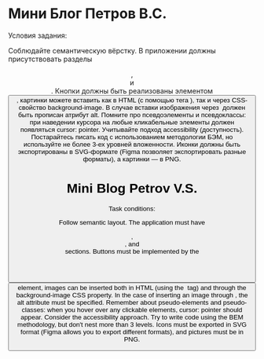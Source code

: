 # Мини Блог Петров В.С.
Условия задания:

Соблюдайте семантическую вёрстку. В приложении должны присутствовать разделы <header>, <main> и <footer>. 
Кнопки должны быть реализованы элементом <button>, картинки можете вставить как в HTML (с помощью тега <img>), так и через CSS-свойство background-image. 
В случае вставки изображения через <img> должен быть прописан атрибут alt. 
Помните про псевдоэлементы и псевдоклассы: при наведении курсора на любые кликабельные элементы должен появляться cursor: pointer.
Учитывайте подход accessibility (доступность).
Постарайтесь писать код с использованием методологии БЭМ, но используйте не более 3-ех уровней вложенности.
Иконки должны быть экспортированы в SVG-формате (Figma позволяет экспортировать разные форматы), а картинки — в PNG.

# Mini Blog Petrov V.S.
Task conditions:

Follow semantic layout. The application must have <header>, <main>, and <footer> sections.
Buttons must be implemented by the <button> element, images can be inserted both in HTML (using the <img> tag) and through the background-image CSS property.
In the case of inserting an image through <img>, the alt attribute must be specified.
Remember about pseudo-elements and pseudo-classes: when you hover over any clickable elements, cursor: pointer should appear.
Consider the accessibility approach.
Try to write code using the BEM methodology, but don't nest more than 3 levels.
Icons must be exported in SVG format (Figma allows you to export different formats), and pictures must be in PNG.
